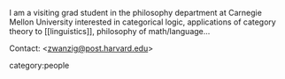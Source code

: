 I am a visiting grad student in the philosophy department at Carnegie Mellon University interested in categorical logic, applications of category theory to [[linguistics]], philosophy of math/language...

Contact: &lt;zwanzig@post.harvard.edu> 


category:people